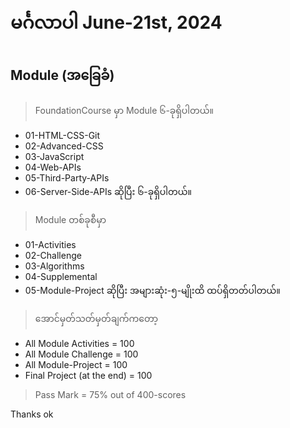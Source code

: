 # မင်္ဂလာပါ June-21st, 2024

## Module (အခြေခံ)
>FoundationCourse မှာ Module ၆-ခုရှိပါတယ်။
- 01-HTML-CSS-Git
- 02-Advanced-CSS
- 03-JavaScript
- 04-Web-APIs
- 05-Third-Party-APIs
- 06-Server-Side-APIs ဆိုပြီး ၆-ခုရှိပါတယ်။

>Module တစ်ခုစီမှာ
- 01-Activities
- 02-Challenge
- 03-Algorithms
- 04-Supplemental
- 05-Module-Project ဆိုပြီး အများဆုံး-၅-မျိုးထိ ထပ်ရှိတတ်ပါတယ်။

>အောင်မှတ်သတ်မှတ်ချက်ကတော့
- All Module Activities = 100
- All Module Challenge = 100
- All Module-Project = 100
- Final Project (at the end) = 100
>Pass Mark = 75% out of 400-scores

Thanks
ok

